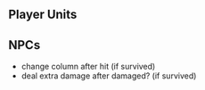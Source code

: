 

## Player Units


## NPCs

- change column after hit (if survived)
- deal extra damage after damaged? (if survived)
